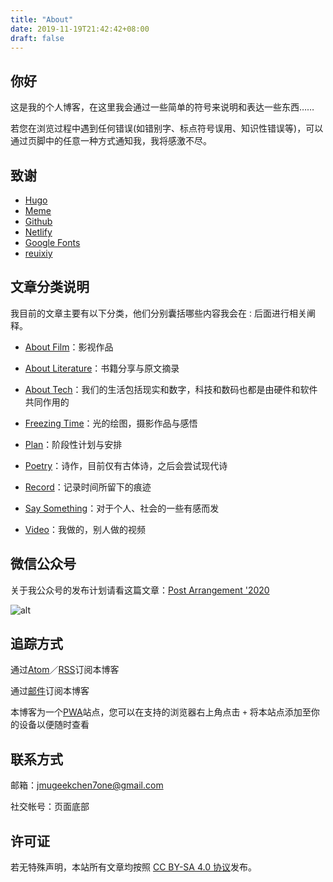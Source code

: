 ```yaml
---
title: "About"
date: 2019-11-19T21:42:42+08:00
draft: false
---
```


## 你好

这是我的个人博客，在这里我会通过一些简单的符号来说明和表达一些东西……

若您在浏览过程中遇到任何错误(如错别字、标点符号误用、知识性错误等)，可以通过页脚中的任意一种方式通知我，我将感激不尽。

## 致谢

- [Hugo](https://gohugo.io/)
- [Meme](https://themes.gohugo.io/hugo-theme-meme/)
- [Github](https://github.com/)
- [Netlify](https://app.netlify.com/)
- [Google Fonts](https://fonts.google.com/)
- [reuixiy](https://io-oi.me/)

## 文章分类说明

我目前的文章主要有以下分类，他们分别囊括哪些内容我会在`：`后面进行相关阐释。

- [About Film](https://dawner.top/categories/about-film/)：影视作品

- [About Literature](https://dawner.top/categories/about-literature/)：书籍分享与原文摘录

- [About Tech](https://dawner.top/categories/about-tech/)：我们的生活包括现实和数字，科技和数码也都是由硬件和软件共同作用的

- [Freezing Time](https://dawner.top/categories/freezing-time/)：光的绘图，摄影作品与感悟

- [Plan](https://dawner.top/categories/plan/)：阶段性计划与安排

- [Poetry](https://dawner.top/categories/poetry/)：诗作，目前仅有古体诗，之后会尝试现代诗
- [Record](https://dawner.top/categories/record/)：记录时间所留下的痕迹

- [Say Something](https://dawner.top/categories/say-something/)：对于个人、社会的一些有感而发

- [Video](https://dawner.top/categories/video/)：我做的，别人做的视频

## 微信公众号

关于我公众号的发布计划请看这篇文章：[Post Arrangement '2020](https://dawner.top/posts/post-arrangement-2020/)

![alt](https://dawnblog-1300625500.cos.ap-guangzhou.myqcloud.com/images/20200307163758.png "扫码即可关注")

## 追踪方式

通过[Atom](https://dawner.top/atom.xml)／[RSS](https://dawner.top/rss.xml)订阅本博客

通过[邮件](http://eepurl.com/gZ4Djv)订阅本博客

本博客为一个[PWA](https://web.dev/progressive-web-apps/)站点，您可以在支持的浏览器右上角点击 `+` 将本站点添加至你的设备以便随时查看

## 联系方式

邮箱：[jmugeekchen7one@gmail.com](https://mail.google.com/mail/u/0/?view=cm&fs=1&tf=1&source=mailto&to=jmugeekchen7one@gmail.com)

社交帐号：页面底部

##  许可证

若无特殊声明，本站所有文章均按照 [CC BY-SA 4.0 协议](https://creativecommons.org/licenses/by-sa/4.0/)发布。
